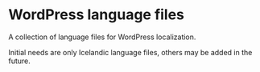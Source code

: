 WordPress language files
===================

A collection of language files for WordPress localization.

Initial needs are only Icelandic language files, others may be added in the future.